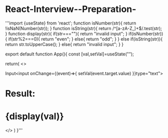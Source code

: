 # React-Interview--Preparation-

'''import {useState} from 'react';
function isNumber(str){
  return !isNaN(Number(str));
}
function isString(str){
  return /^[a-zA-Z_]+$/.test(str);
}
function display(str){
  if(str===""){
    return "invalid input";
  }
  if(isNumber(str)){
    if(str%2===0){
      return "even";
    }
    else{
      return "odd";
    }
  }
  else if(isString(str)){
    return str.toUpperCase();
  }
  else{
    return "invalid input";
  }
}

export default function App(){
  const [val,setVal]=useState("");
  
  return(
    <>
      <form>
        <label>
          Input<input  onChange={(event)=>{
            setVal(event.target.value)
          }}type="text"></input>
        </label>
        </form> 
        <h1>Result:</h1>
        <h1>{display(val)}</h1>
     </>
  )
}'''
